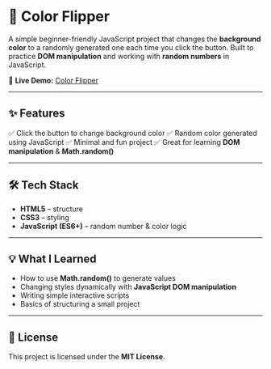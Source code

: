 # 🎨 Color Flipper

A simple beginner-friendly JavaScript project that changes the **background color** to a randomly generated one each time you click the button. Built to practice **DOM manipulation** and working with **random numbers** in JavaScript.

🔗 **Live Demo:** [Color Flipper](https://itslokeshx.github.io/js1/)

---

## ✨ Features

✅ Click the button to change background color
✅ Random color generated using JavaScript
✅ Minimal and fun project
✅ Great for learning **DOM manipulation** & **Math.random()**

---

## 🛠️ Tech Stack

* **HTML5** – structure
* **CSS3** – styling
* **JavaScript (ES6+)** – random number & color logic

---

## 💡 What I Learned

* How to use **Math.random()** to generate values
* Changing styles dynamically with **JavaScript DOM manipulation**
* Writing simple interactive scripts
* Basics of structuring a small project

---

## 📜 License

This project is licensed under the **MIT License**.




